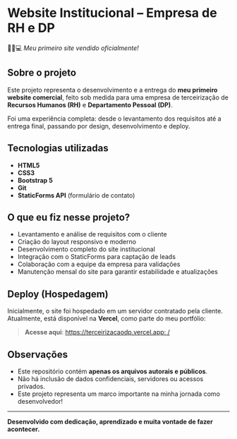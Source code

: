# Website Institucional – Empresa de RH e DP  
🧑‍💼💻 _Meu primeiro site vendido oficialmente!_

## Sobre o projeto  
Este projeto representa o desenvolvimento e a entrega do **meu primeiro website comercial**, feito sob medida para uma empresa de terceirização de **Recursos Humanos (RH)** e **Departamento Pessoal (DP)**.

Foi uma experiência completa: desde o levantamento dos requisitos até a entrega final, passando por design, desenvolvimento e deploy.

## Tecnologias utilizadas  
- **HTML5**  
- **CSS3**  
- **Bootstrap 5**  
- **Git**  
- **StaticForms API** (formulário de contato)

## O que eu fiz nesse projeto?  
- Levantamento e análise de requisitos com o cliente  
- Criação do layout responsivo e moderno  
- Desenvolvimento completo do site institucional  
- Integração com o StaticForms para captação de leads  
- Colaboração com a equipe da empresa para validações  
- Manutenção mensal do site para garantir estabilidade e atualizações

## Deploy (Hospedagem)  
Inicialmente, o site foi hospedado em um servidor contratado pela cliente.  
Atualmente, está disponível na **Vercel**, como parte do meu portfólio:

> **Acesse aqui**: [https://terceirizacaodp.vercel.app:
/](https://terceirizacaodp.vercel.app/)  


## Observações  
- Este repositório contém **apenas os arquivos autorais e públicos**.  
- Não há inclusão de dados confidenciais, servidores ou acessos privados.  
- Este projeto representa um marco importante na minha jornada como desenvolvedor!

---

**Desenvolvido com dedicação, aprendizado e muita vontade de fazer acontecer.**
